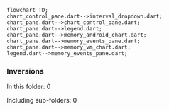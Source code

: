 <!--
Copyright 2025 The Flutter Authors
Use of this source code is governed by a BSD-style license that can be
found in the LICENSE file or at https://developers.google.com/open-source/licenses/bsd.
-->
<!---
Generated by https://github.com/polina-c/layerlens
Dependencies that create loops (inversions) are marked with `!`.
-->

```mermaid
flowchart TD;
chart_control_pane.dart-->interval_dropdown.dart;
chart_pane.dart-->chart_control_pane.dart;
chart_pane.dart-->legend.dart;
chart_pane.dart-->memory_android_chart.dart;
chart_pane.dart-->memory_events_pane.dart;
chart_pane.dart-->memory_vm_chart.dart;
legend.dart-->memory_events_pane.dart;
```

### Inversions
In this folder: 0

Including sub-folders: 0

